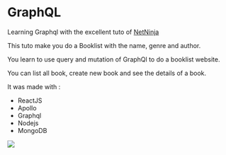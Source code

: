 # GraphQL

Learning Graphql with the excellent tuto of <a href="https://www.youtube.com/watch?v=Y0lDGjwRYKw&list=PL4cUxeGkcC9iK6Qhn-QLcXCXPQUov1U7f">NetNinja</a>

This tuto make you do a Booklist with the name, genre and author.

You learn to use query and mutation of GraphQl to do a booklist website.

You can list all book, create new book and see the details of a book.

It was made with :
  - ReactJS
  - Apollo
  - Graphql
  - Nodejs
  - MongoDB

<image src="screen.png">

